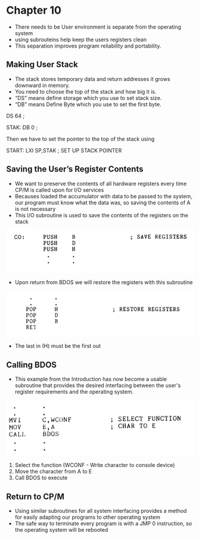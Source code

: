 # Chapter 10

- There needs to be User environment is separate from the operating system
- using subrouteins help keep the users registers clean
- This separation improves program reliability and portability.

## Making User Stack

- The stack stores temporary data and return addresses it grows downward in memory.
- You need to choose the top of the stack and how big it is.
- “DS” means define storage which you use to set stack size.
- “DB” means Define Byte which you use to set the first byte.

DS 64 ;

STAK: DB 0 ;

Then we have to set the pointer to the top of the stack using 

START: LXI SP,STAK ; SET UP STACK POINTER


## Saving the User’s Register Contents

- We want to preserve the contents of all hardware registers every time CP/M is called upon for I/O services
- Becauses loaded the accumulator with data to be passed to the system, our program must know what the data was, so saving the contents of A is not necessary
- This I/O subroutine is used to save the contents of the registers on the stack

![Register Save Subroutine](photos/1.png)

- Upon return from BDOS we will restore the registers with this subroutine

![Restore register](photos/2.png)

- The last in (H) must be the first out
 
## Calling BDOS
- This example from the Introduction has now become a usable subroutine that provides the desired interfacing between the user's register requirements and the operating system.

![select funtion](photos/3.png)

1. Select the function (WCONF - Write character to console device)
2. Move the character from A to E
3. Call BDOS to execute

## Return to CP/M
- Using similar subroutines for all system interfacing provides a method for easily adapting our programs to other operating system
- The safe way to terminate every program is with a JMP 0 instruction, so the operating system will be rebooted

